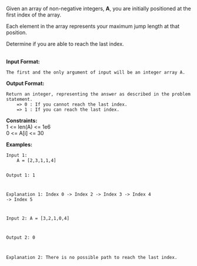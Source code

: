 <div class="markdown-content" id="problem-content">
<p>Given an array of non-negative integers, <strong>A</strong>, you are initially positioned at the first index of the array.</p>
<p>Each element in the array represents your maximum jump length at that position.</p>
<p>Determine if you are able to reach the last index.<br/>
<br/></p>
<p><strong>Input Format:</strong></p>
<div class="highlighter-rouge"><pre class="highlight"><code>The first and the only argument of input will be an integer array A.
</code></pre>
</div>
<p><strong>Output Format:</strong></p>
<div class="highlighter-rouge"><pre class="highlight"><code>Return an integer, representing the answer as described in the problem statement.
    =&gt; 0 : If you cannot reach the last index.
    =&gt; 1 : If you can reach the last index.
</code></pre>
</div>
<p><strong>Constraints:</strong><br/>
    1 &lt;= len(A) &lt;= 1e6<br/>
    0 &lt;= A[i] &lt;= 30</p>
<p><strong>Examples:</strong></p>
<div class="highlighter-rouge"><pre class="highlight"><code>Input 1:
    A = [2,3,1,1,4]

Output 1:
    1

Explanation 1:
    Index 0 -&gt; Index 2 -&gt; Index 3 -&gt; Index 4 -&gt; Index 5

Input 2:
    A = [3,2,1,0,4]

Output 2:
    0

Explanation 2:
    There is no possible path to reach the last index.
</code></pre>
</div>

</div>